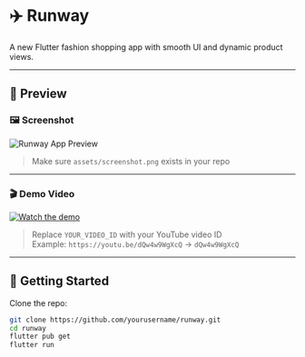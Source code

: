 # ✈️ Runway

A new Flutter fashion shopping app with smooth UI and dynamic product views.

---

## 📱 Preview

### 🖼️ Screenshot

![Runway App Preview](assets/screenshot.png)

> Make sure `assets/screenshot.png` exists in your repo

---

### 🎬 Demo Video

[![Watch the demo](https://img.youtube.com/vi/YOUR_VIDEO_ID/0.jpg)](https://youtu.be/YOUR_VIDEO_ID)

> Replace `YOUR_VIDEO_ID` with your YouTube video ID  
> Example: `https://youtu.be/dQw4w9WgXcQ` → `dQw4w9WgXcQ`

---

## 🚀 Getting Started

Clone the repo:

```bash
git clone https://github.com/yourusername/runway.git
cd runway
flutter pub get
flutter run
